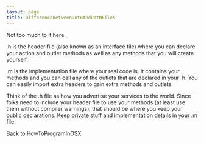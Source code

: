 ```yaml
---
layout: page
title: DifferenceBetweenDotHAndDotMFiles
---
```


Not too much to it here. 

.h is the header file (also known as an interface file) where you can declare your action and outlet methods as well as any methods that you will create yourself.

.m is the implementation file where your real code is. It contains your methods and you can call any of the outlets that are declared in your .h. You can easily import extra headers to gain extra methods and outlets.

Think of the .h file as how you advertise your services to the world. Since folks need to include your header file to use your methods (at least use them without compiler warnings), that should be where you keep your public declarations.  Keep private stuff and implementation details in your .m file.

Back to HowToProgramInOSX

